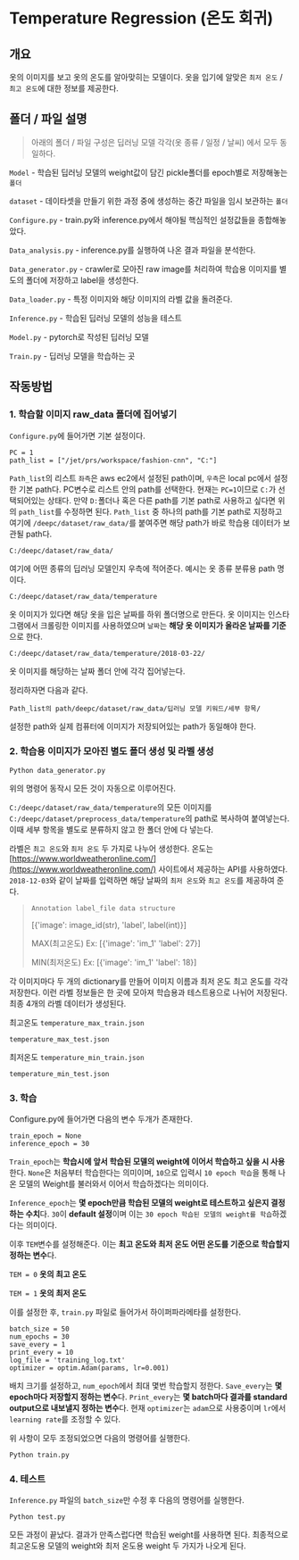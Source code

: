 # Temperature Regression (온도 회귀)

## 개요

옷의 이미지를 보고 옷의 온도를 알아맞히는 모델이다.
옷을 입기에 알맞은 `최저 온도` / `최고 온도`에 대한 정보를 제공한다.

## 폴더 / 파일 설명

>아래의 폴더 / 파일 구성은 딥러닝 모델 각각(옷 종류 / 일정 / 날씨) 에서 모두 동일하다.

`Model` - 학습된 딥러닝 모델의 weight값이 담긴 pickle폴더를 epoch별로 저장해놓는 `폴더`

`dataset` - 데이타셋을 만들기 위한 과정 중에 생성하는 중간 파일을 임시 보관하는 `폴더`

`Configure.py` - train.py와 inference.py에서 해야될 핵심적인 설정값들을 종합해놓았다.

`Data_analysis.py` - inference.py를 실행하여 나온 결과 파일을 분석한다.

`Data_generator.py` - crawler로 모아진 raw image를 처리하여 학습용 이미지를 별도의 폴더에 저장하고 label을 생성한다. 

`Data_loader.py` - 특정 이미지와 해당 이미지의 라벨 값을 돌려준다.

`Inference.py` - 학습된 딥러닝 모델의 성능을 테스트

`Model.py` - pytorch로 작성된 딥러닝 모델

`Train.py` - 딥러닝 모델을 학습하는 곳

## 작동방법 

### 1. 학습할 이미지 raw_data 폴더에 집어넣기
	
`Configure.py`에 들어가면 기본 설정이다.

```
PC = 1
path_list = ["/jet/prs/workspace/fashion-cnn", "C:"]
```
`Path_list`의 리스트 `좌측`은 aws ec2에서 설정된 path이며, `우측`은 local pc에서 설정한 기본 path다.
PC변수로 리스트 안의 path를 선택한다. 현재는 `PC=1`이므로 `C:`가 선택되어있는 상태다.
만약 `D:`폴더나 혹은 다른 path를 기본 path로 사용하고 싶다면 위의 `path_list`를 수정하면 된다.
`Path_list` 중 하나의 path를 기본 path로 지정하고 여기에 `/deepc/dataset/raw_data/`를 붙여주면
해당 path가 바로 학습용 데이터가 보관될 path다.

`C:/deepc/dataset/raw_data/`

여기에 어떤 종류의 딥러닝 모델인지 우측에 적어준다. 예시는 옷 종류 분류용 path 명이다.

`C:/deepc/dataset/raw_data/temperature`

옷 이미지가 있다면 해당 옷을 입은 날짜를 하위 폴더명으로 만든다.
옷 이미지는 인스타그램에서 크롤링한 이미지를 사용하였으며
`날짜`는 **해당 옷 이미지가 올라온 날짜를 기준**으로 한다.

`C:/deepc/dataset/raw_data/temperature/2018-03-22/`

옷 이미지를 해당하는 날짜 폴더 안에 각각 집어넣는다.

정리하자면 다음과 같다.

```
Path_list의 path/deepc/dataset/raw_data/딥러닝 모델 키워드/세부 항목/
```

설정한 path와 실제 컴퓨터에 이미지가 저장되어있는 path가 동일해야 한다.

### 2. 학습용 이미지가 모아진 별도 폴더 생성 및 라벨 생성
```
Python data_generator.py
```
위의 명령어 동작시 모든 것이 자동으로 이루어진다.

`C:/deepc/dataset/raw_data/temperature`의 모든 이미지를
`C:/deepc/dataset/preprocess_data/temperature`의 path로 복사하여 붙여넣는다.
이때 세부 항목을 별도로 분류하지 않고 한 폴더 안에 다 넣는다.

라벨은 `최고 온도`와 `최저 온도` 두 가지로 나누어 생성한다.
온도는 [https://www.worldweatheronline.com/](https://www.worldweatheronline.com/) 사이트에서 제공하는 API를 사용하였다.
`2018-12-03`와 같이 날짜를 입력하면 해당 날짜의 `최저 온도`와 `최고 온도`를 제공하여 준다.

> `Annotation label_file data structure`
>
> [{'image': image_id(str), 'label', label(int)}]
>
> MAX(최고온도) Ex: [{'image': 'im_1' 'label': 27}]
>
> MIN(최저온도) Ex: [{'image': 'im_1' 'label': 18}]

각 이미지마다 두 개의 dictionary를 만들어 이미지 이름과 최저 온도 최고 온도를 각각 저장한다.
이런 라벨 정보들은 한 곳에 모아져 학습용과 테스트용으로 나뉘어 저장된다.
최종 4개의 라벨 데이터가 생성된다.

최고온도
`temperature_max_train.json`

`temperature_max_test.json`

최저온도
`temperature_min_train.json`

`temperature_min_test.json`

### 3. 학습

Configure.py에 들어가면 다음의 변수 두개가 존재한다.
```
train_epoch = None
inference_epoch = 30
```
`Train_epoch`는 **학습시에 앞서 학습된 모델의 weight에 이어서 학습하고 싶을 시 사용**한다.
`None`은 처음부터 학습한다는 의미이며, `10`으로 입력시 `10 epoch 학습`을 통해 나온 모델의
Weight를 불러와서 이어서 학습하겠다는 의미이다.

`Inference_epoch`는 **몇 epoch만큼 학습된 모델의 weight로 테스트하고 싶은지 결정하는 수치**다.
`30`이 **default 설정**이며 이는 `30 epoch 학습된 모델의 weight를 학습`하겠다는 의미이다. 

이후 `TEM`변수를 설정해준다. 
이는 **최고 온도와 최저 온도 어떤 온도를 기준으로 학습할지 정하는 변수**다.

`TEM = 0` **옷의 최고 온도**

`TEM = 1` **옷의 최저 온도**

이를 설정한 후, `train.py` 파일로 들어가서 하이퍼파라메타를 설정한다.
```
batch_size = 50
num_epochs = 30
save_every = 1
print_every = 10
log_file = 'training_log.txt'
optimizer = optim.Adam(params, lr=0.001)
```
배치 크기를 설정하고, `num_epoch`에서 최대 몇번 학습할지 정한다.
`Save_every`는 **몇 epoch마다 저장할지 정하는 변수**다.
`Print_every`는 **몇 batch마다 결과를 standard output으로 내보낼지 정하는 변수**다.
현재 `optimizer`는 `adam`으로 사용중이며 `lr`에서 `learning rate`를 조정할 수 있다.

위 사항이 모두 조정되었으면 다음의 명령어를 실행한다.
```
Python train.py
```
### 4. 테스트

`Inference.py` 파일의 `batch_size`만 수정 후 다음의 명령어를 실행한다.
```
Python test.py
```
모든 과정이 끝났다. 결과가 만족스럽다면 학습된 weight를 사용하면 된다.
최종적으로 최고온도용 모델의 weight와 최저 온도용 weight 두 가지가 나오게 된다.